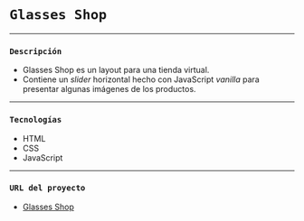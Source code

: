 # `Glasses Shop`
---
### `Descripción`
- Glasses Shop es un layout para una tienda virtual.
- Contiene un *slider* horizontal hecho con JavaScript *vanilla* para presentar algunas imágenes de los productos.
---

### `Tecnologías`
- HTML
- CSS
- JavaScript
---

### `URL del proyecto`
- [Glasses Shop](https://thhomasgt99.github.io/pagina-gafass/)

